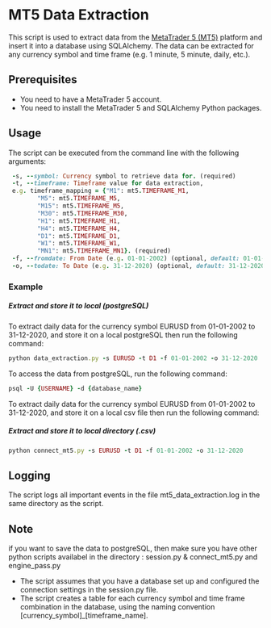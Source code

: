 # MT5 Data Extraction

This script is used to extract data from the [MetaTrader 5 (MT5)](https://www.metatrader5.com/en/download) platform and insert it into a database using SQLAlchemy. 
The data can be extracted for any currency symbol and time frame (e.g. 1 minute, 5 minute, daily, etc.).

## Prerequisites

- You need to have a MetaTrader 5 account.
- You need to install the MetaTrader 5 and SQLAlchemy Python packages.

## Usage

The script can be executed from the command line with the following arguments:

```ruby
 -s, --symbol: Currency symbol to retrieve data for. (required)
 -t, --timeframe: Timeframe value for data extraction, 
 e.g. timeframe_mapping = {"M1": mt5.TIMEFRAME_M1, 
        "M5": mt5.TIMEFRAME_M5,
        "M15": mt5.TIMEFRAME_M5,
        "M30": mt5.TIMEFRAME_M30,
        "H1": mt5.TIMEFRAME_H1,
        "H4": mt5.TIMEFRAME_H4,
        "D1": mt5.TIMEFRAME_D1,
        "W1": mt5.TIMEFRAME_W1,
        "MN1": mt5.TIMEFRAME_MN1}. (required)
 -f, --fromdate: From Date (e.g. 01-01-2002) (optional, default: 01-01-2002)
 -o, --todate: To Date (e.g. 31-12-2020) (optional, default: 31-12-2020)
```
### Example
##### Extract and store it to local (postgreSQL)
To extract daily data for the currency symbol EURUSD from 01-01-2002 to 31-12-2020, and store it on a local postgreSQL then run the following command:

```ruby
python data_extraction.py -s EURUSD -t D1 -f 01-01-2002 -o 31-12-2020
```
To access the data from postgreSQL, run the following command:

```ruby
psql -U {USERNAME} -d {database_name}
```

To extract daily data for the currency symbol EURUSD from 01-01-2002 to 31-12-2020, and store it on a local csv file then run the following command:
##### Extract and store it to local directory (.csv)
```ruby
python connect_mt5.py -s EURUSD -t D1 -f 01-01-2002 -o 31-12-2020
```

## Logging

The script logs all important events in the file mt5_data_extraction.log in the same directory as the script.

## Note
if you want to save the data to postgreSQL, then make sure you have other python scripts availabel in the directory : session.py & connect_mt5.py and engine_pass.py
- The script assumes that you have a database set up and configured the connection settings in the session.py file.
- The script creates a table for each currency symbol and time frame combination in the database, using the naming convention [currency_symbol]_[timeframe_name].


